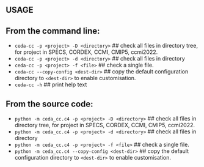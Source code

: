 USAGE
-----

From the command line:
----------------------

- `ceda-cc -p <project> -D <directory>`  ## check all files in directory tree, for project in SPECS, CORDEX, CCMI, CMIP5, ccmi2022.
- `ceda-cc -p <project> -d <directory>`  ## check all files in directory
- `ceda-cc -p <project> -f <file>`       ## check a single file.
- `ceda-cc --copy-config <dest-dir>`     ## copy the default configuration directory to `<dest-dir>` to enable customisation.
- `ceda-cc -h`                           ## print help text

From the source code:
---------------------

- `python -m ceda_cc.c4 -p <project> -D <directory>`  ## check all files in directory tree, for project in SPECS, CORDEX, CCMI, CMIP5, ccmi2022.
- `python -m ceda_cc.c4 -p <project> -d <directory>`  ## check all files in directory
- `python -m ceda_cc.c4 -p <project> -f <file>`       ## check a single file.
- `python -m ceda_cc.c4 --copy-config <dest-dir>`     ## copy the default configuration directory to `<dest-dir>` to enable customisation.




